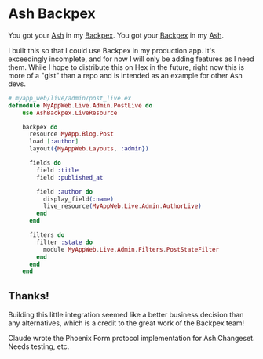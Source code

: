 # Ash Backpex

You got your [Ash](https://ash-hq.org/) in my [Backpex](https://backpex.live/). You got your [Backpex](https://backpex.live/) in my [Ash](https://ash-hq.org/).

I built this so that I could use Backpex in my production app. It's exceedingly incomplete, and for now I will only be adding features as I need them. While I hope to distribute this on Hex in the future, right now this is more of a "gist" than a repo and is intended as an example for other Ash devs.

```elixir
# myapp_web/live/admin/post_live.ex
defmodule MyAppWeb.Live.Admin.PostLive do
    use AshBackpex.LiveResource

    backpex do
      resource MyApp.Blog.Post
      load [:author]
      layout({MyAppWeb.Layouts, :admin})

      fields do
        field :title
        field :published_at

        field :author do
          display_field(:name)
          live_resource(MyAppWeb.Live.Admin.AuthorLive)
        end
      end

      filters do
        filter :state do
          module MyAppWeb.Live.Admin.Filters.PostStateFilter
        end
      end
    end
```

## Thanks!

Building this little integration seemed like a better business decision than any alternatives, which is a credit to the great work of the Backpex team!

Claude wrote the Phoenix Form protocol implementation for Ash.Changeset. Needs testing, etc.
